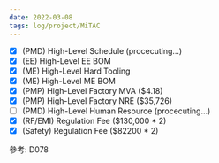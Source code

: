 ```yaml
---
date: 2022-03-08
tags: log/project/MiTAC
---
```


- [x] (PMD) High-Level Schedule (procecuting...)
- [x] (EE) High-Level EE BOM 
- [x] (ME) High-Level Hard Tooling
- [x] (ME) High-Level ME BOM
- [x] (PMP) High-Level Factory MVA ($4.18)
- [x] (PMP) High-Level Factory NRE ($35,726)
- [ ] (PMD) High-Level Human Resource (procecuting...)
- [x] (RF/EMI) Regulation Fee ($130,000 * 2)
- [x] (Safety) Regulation Fee ($82200 * 2)

參考: D078
